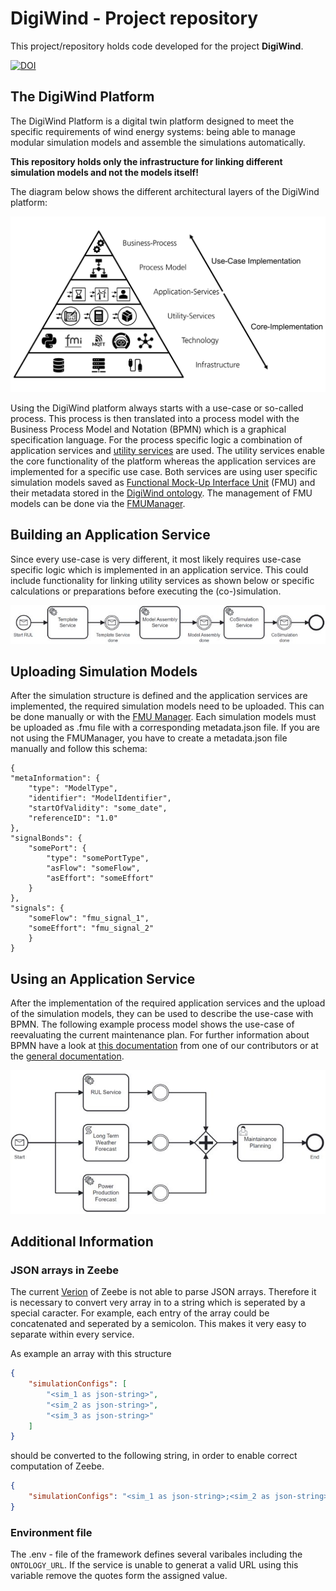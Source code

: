 # DigiWind - Project repository
This project/repository holds code developed for the project **DigiWind**.




[![DOI](https://zenodo.org/badge/DOI/10.5281/zenodo.8070953.svg)](https://doi.org/10.5281/zenodo.8070953)




## The DigiWind Platform

The DigiWind Platform is a digital twin platform designed to meet the specific requirements of wind energy systems: being able to manage modular simulation models and assemble the simulations automatically. 

**This repository holds only the infrastructure for linking different simulation models and not the models itself!**

The diagram below shows the different architectural layers of the DigiWind platform:

![pyramid](DigiWind_Pyramid.png)

Using the DigiWind platform always starts with a use-case or so-called process. This process is then translated into a process model with the Business Process Model and Notation (BPMN) which is a graphical specification language. For the process specific logic a combination of application services and [utility services](MicroServices) are used. The utility services enable the core functionality of the platform whereas the application services are implemented for a specific use case. Both services are using user specific simulation models saved as [Functional Mock-Up Interface Unit](https://fmi-standard.org/) (FMU) and their metadata stored in the [DigiWind ontology](DigiWindOntology). The management of FMU models can be done via the [FMUManager](FmuManager).

## Building an Application Service
Since every use-case is very different, it most likely requires use-case specific logic which is implemented in an application service. This could include functionality for linking utility services as shown below or specific calculations or preparations before executing the (co-)simulation.

![BPMN_RUL](BPMN_RUL.png)

## Uploading Simulation Models
After the simulation structure is defined and the application services are implemented, the required simulation models need to be uploaded. This can be done manually or with the [FMU Manager](FmuManager). Each simulation models must be uploaded as .fmu file with a corresponding metadata.json file. If you are not using the FMUManager, you have to create a metadata.json file manually and follow this schema:

    {
	"metaInformation": {
		"type": "ModelType",
		"identifier": "ModelIdentifier",
		"startOfValidity": "some_date",
		"referenceID": "1.0"
	},
	"signalBonds": {
		"somePort": {
			"type": "somePortType",
			"asFlow": "someFlow",
			"asEffort": "someEffort"
		}
	},
	"signals": {
		"someFlow": "fmu_signal_1",
		"someEffort": "fmu_signal_2"
	    }
    }


## Using an Application Service

After the implementation of the required application services and the upload of the simulation models, they can be used to describe the use-case with BPMN. The following example process model shows the use-case of reevaluating the current maintenance plan. For further information about BPMN have a look at [this documentation](https://github.com/DanielRamsauer/bpmnservice) from one of our contributors or at the [general documentation](https://www.bpmn.org/).

![BPMN](BPMN_MaintenancePlan.png)

## Additional Information

### JSON arrays in Zeebe

The current [Verion](https://github.com/camunda-community-hub/zeebe-hazelcast-exporter/pkgs/container/zeebe-with-hazelcast-exporter) of Zeebe is not able to parse JSON arrays.
Therefore it is necessary to convert very array in to a string which is seperated by a special caracter.
For example, each entry of the array could be concatenated and seperated by a semicolon.
This makes it very easy to separate within every service.

As example an array with this structure

```json
{
    "simulationConfigs": [
        "<sim_1 as json-string>",
        "<sim_2 as json-string>",
        "<sim_3 as json-string>"
    ]
}
```

should be converted to the following string, in order to enable correct computation of Zeebe.

```json
{
    "simulationConfigs": "<sim_1 as json-string>;<sim_2 as json-string>;<sim_3 as json-string>"
}
```

### Environment file

The .env - file of the framework defines several varibales including the ``ONTOLOGY_URL``.
If the service is unable to generat a valid URL using this variable remove the quotes form the assigned value.
